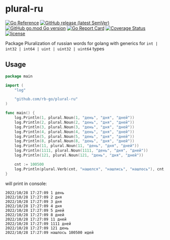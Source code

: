 # plural-ru

[![Go Reference](https://pkg.go.dev/badge/github.com/rb-go/plural-ru.svg)](https://pkg.go.dev/github.com/rb-go/plural-ru)
[![GitHub release (latest SemVer)](https://img.shields.io/github/v/release/rb-go/plural-ru)](https://github.com/rb-go/plural-ru/releases)
[![GitHub go.mod Go version](https://img.shields.io/github/go-mod/go-version/rb-go/plural-ru)](https://github.com/rb-go/plural-ru)
[![Go Report Card](https://goreportcard.com/badge/github.com/rb-go/plural-ru)](https://goreportcard.com/report/github.com/rb-go/plural-ru)
[![Coverage Status](https://coveralls.io/repos/github/rb-go/plural-ru/badge.svg)](https://coveralls.io/github/rb-go/plural-ru)
[![license](https://img.shields.io/github/license/rb-go/plural-ru.svg)](LICENSE)

Package Pluralization of russian words for golang with generics for `int | int32 | int64 | uint | uint32 | uint64` types

## Usage

```go
package main

import (
    "log"

    "github.com/rb-go/plural-ru"
)

func main() {
    log.Println(1, plural.Noun(1, "день", "дня", "дней"))
    log.Println(2, plural.Noun(2, "день", "дня", "дней"))
    log.Println(3, plural.Noun(3, "день", "дня", "дней"))
    log.Println(4, plural.Noun(4, "день", "дня", "дней"))
    log.Println(5, plural.Noun(5, "день", "дня", "дней"))
    log.Println(8, plural.Noun(8, "день", "дня", "дней"))
    log.Println(11, plural.Noun(11, "день", "дня", "дней"))
    log.Println(1111, plural.Noun(1111, "день", "дня", "дней"))
    log.Println(121, plural.Noun(121, "день", "дня", "дней"))

    cnt := 100500
    log.Println(plural.Verb(cnt, "нашелся", "нашлись", "нашлось"), cnt, plural.Noun(cnt, "идея", "идеи", "идей"))
}
```

will print in console:

```
2022/10/28 17:27:09 1 день
2022/10/28 17:27:09 2 дня
2022/10/28 17:27:09 3 дня
2022/10/28 17:27:09 4 дня
2022/10/28 17:27:09 5 дней
2022/10/28 17:27:09 8 дней
2022/10/28 17:27:09 11 дней
2022/10/28 17:27:09 1111 дней
2022/10/28 17:27:09 121 день
2022/10/28 17:27:09 нашлось 100500 идей
```
